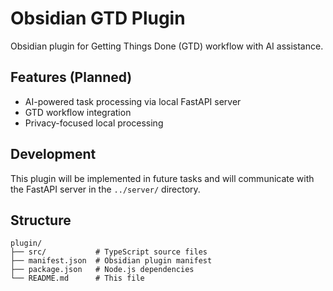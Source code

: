 # Obsidian GTD Plugin

Obsidian plugin for Getting Things Done (GTD) workflow with AI assistance.

## Features (Planned)

- AI-powered task processing via local FastAPI server
- GTD workflow integration
- Privacy-focused local processing

## Development

This plugin will be implemented in future tasks and will communicate with the FastAPI server in the `../server/` directory.

## Structure

```
plugin/
├── src/           # TypeScript source files
├── manifest.json  # Obsidian plugin manifest
├── package.json   # Node.js dependencies
└── README.md      # This file
```